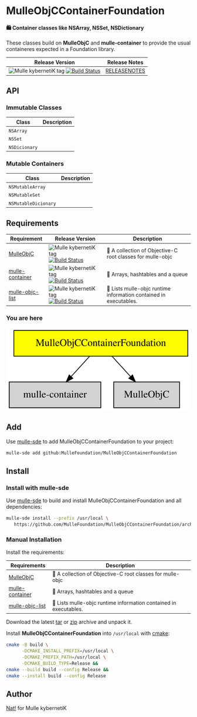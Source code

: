 # MulleObjCContainerFoundation

#### 🛍 Container classes like NSArray, NSSet, NSDictionary

These classes build on **MulleObjC** and **mulle-container** to provide the
usual containeres expected in a Foundation library.


| Release Version                                       | Release Notes
|-------------------------------------------------------|--------------
| ![Mulle kybernetiK tag](https://img.shields.io/github/tag//MulleObjCContainerFoundation.svg?branch=release) [![Build Status](https://github.com//MulleObjCContainerFoundation/workflows/CI/badge.svg?branch=release)](//github.com//MulleObjCContainerFoundation/actions)| [RELEASENOTES](RELEASENOTES.md) |


## API

### Immutable Classes

| Class         | Description
|---------------|----------------
|`NSArray`      |
|`NSSet`        |
|`NSDicionary`  |


### Mutable Containers

| Class                | Description
|----------------------|----------------
| `NSMutableArray`     |
| `NSMutableSet`       |
| `NSMutableDicionary` |






## Requirements

|   Requirement         | Release Version  | Description
|-----------------------|------------------|---------------
| [MulleObjC](https://github.com/mulle-objc/MulleObjC) | ![Mulle kybernetiK tag](https://img.shields.io/github/tag//.svg) [![Build Status](https://github.com///workflows/CI/badge.svg?branch=release)](https://github.com///actions/workflows/mulle-sde-ci.yml) | 💎 A collection of Objective-C root classes for mulle-objc
| [mulle-container](https://github.com/mulle-c/mulle-container) | ![Mulle kybernetiK tag](https://img.shields.io/github/tag//.svg) [![Build Status](https://github.com///workflows/CI/badge.svg?branch=release)](https://github.com///actions/workflows/mulle-sde-ci.yml) | 🛄 Arrays, hashtables and a queue
| [mulle-objc-list](https://github.com/mulle-objc/mulle-objc-list) | ![Mulle kybernetiK tag](https://img.shields.io/github/tag//.svg) [![Build Status](https://github.com///workflows/CI/badge.svg?branch=release)](https://github.com///actions/workflows/mulle-sde-ci.yml) | 📒 Lists mulle-objc runtime information contained in executables.

### You are here

![Overview](overview.dot.svg)

## Add

Use [mulle-sde](//github.com/mulle-sde) to add MulleObjCContainerFoundation to your project:

``` sh
mulle-sde add github:MulleFoundation/MulleObjCContainerFoundation
```

## Install

### Install with mulle-sde

Use [mulle-sde](//github.com/mulle-sde) to build and install MulleObjCContainerFoundation and all dependencies:

``` sh
mulle-sde install --prefix /usr/local \
   https://github.com/MulleFoundation/MulleObjCContainerFoundation/archive/latest.tar.gz
```

### Manual Installation

Install the requirements:

| Requirements                                 | Description
|----------------------------------------------|-----------------------
| [MulleObjC](https://github.com/mulle-objc/MulleObjC)             | 💎 A collection of Objective-C root classes for mulle-objc
| [mulle-container](https://github.com/mulle-c/mulle-container)             | 🛄 Arrays, hashtables and a queue
| [mulle-objc-list](https://github.com/mulle-objc/mulle-objc-list)             | 📒 Lists mulle-objc runtime information contained in executables.

Download the latest [tar](https://github.com/MulleFoundation/MulleObjCContainerFoundation/archive/refs/tags/latest.tar.gz) or [zip](https://github.com/MulleFoundation/MulleObjCContainerFoundation/archive/refs/tags/latest.zip) archive and unpack it.

Install **MulleObjCContainerFoundation** into `/usr/local` with [cmake](https://cmake.org):

``` sh
cmake -B build \
      -DCMAKE_INSTALL_PREFIX=/usr/local \
      -DCMAKE_PREFIX_PATH=/usr/local \
      -DCMAKE_BUILD_TYPE=Release &&
cmake --build build --config Release &&
cmake --install build --config Release
```

## Author

[Nat!](https://mulle-kybernetik.com/weblog) for Mulle kybernetiK


